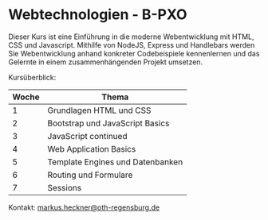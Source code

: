 # Webtechnologien - B-PXO

Dieser Kurs ist eine Einführung in die moderne Webentwicklung mit HTML, CSS und Javascript.
Mithilfe von NodeJS, Express und Handlebars werden Sie Webentwicklung anhand konkreter Codebeispiele kennenlernen und das Gelernte in einem zusammenhängenden Projekt umsetzen.

Kursüberblick:

Woche  | Thema
------ | -------
1 | Grundlagen HTML und CSS
2 | Bootstrap und JavaScript Basics
3 | JavaScript continued
4 | Web Application Basics
5 | Template Engines und Datenbanken
6 | Routing und Formulare
7 | Sessions

Kontakt: markus.heckner@oth-regensburg.de
